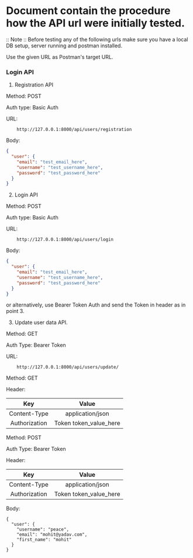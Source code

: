 # Document contain the procedure how the API url were initially tested.

:: Note :: Before testing any of the following urls make sure you have a local DB setup, server running and postman installed.

Use the given URL as Postman's target URL.

### Login API
1. Registration API

Method: POST

Auth type: Basic Auth

URL:
```
    http://127.0.0.1:8000/api/users/registration
```

Body:
```json
{
  "user": {
    "email": "test_email_here",
    "username": "test_username_here",
    "password": "test_password_here"
  }
}
```


2. Login API

Method: POST

Auth type: Basic Auth

URL:
```
    http://127.0.0.1:8000/api/users/login
```

Body:
```json
{
  "user": {
    "email": "test_email_here",
    "username": "test_username_here",
    "password": "test_password_here"
  }
}
```
or alternatively, use Bearer Token Auth and send the Token in header as in point 3.


3. Update user data API.

Method: GET

Auth Type: Bearer Token

URL:
```
    http://127.0.0.1:8000/api/users/update/
```

Method: GET

Header:

| Key                | Value                   |
|:------------------:|:-----------------------:|
| Content-Type       | application/json        |
| Authorization      | Token token_value_here  |

Method: POST

Auth Type: Bearer Token

Header:

| Key                | Value                   |
|:------------------:|:-----------------------:|
| Content-Type       | application/json        |
| Authorization      | Token token_value_here  |

Body:

```
{
  "user": {
  	"username": "peace",
  	"email": "mohit@yadav.com",
  	"first_name": "mohit"
  }
}
```
